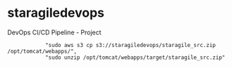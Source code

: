 # staragiledevops
DevOps CI/CD Pipeline - Project

                "sudo aws s3 cp s3://staragiledevops/staragile_src.zip /opt/tomcat/webapps/",
                "sudo unzip /opt/tomcat/webapps/target/staragile_src.zip"